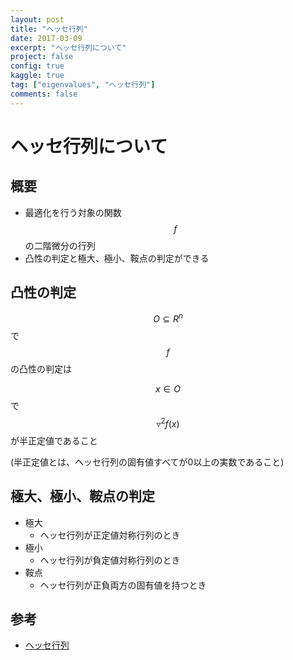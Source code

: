 ```yaml
---
layout: post
title: "ヘッセ行列"
date: 2017-03-09
excerpt: "ヘッセ行列について"
project: false
config: true
kaggle: true
tag: ["eigenvalues", "ヘッセ行列"]
comments: false
---
```


# ヘッセ行列について

## 概要
 - 最適化を行う対象の関数$$f$$の二階微分の行列
 - 凸性の判定と極大、極小、鞍点の判定ができる

## 凸性の判定

$$O \subseteq R^n$$で$$f$$の凸性の判定は

$$x \in O$$で$$\triangledown^2f(x)$$が半正定値であること

(半正定値とは、ヘッセ行列の固有値すべてが0以上の実数であること)

## 極大、極小、鞍点の判定
 - 極大
   - ヘッセ行列が正定値対称行列のとき
 - 極小
   - ヘッセ行列が負定値対称行列のとき
 - 鞍点
   - ヘッセ行列が正負両方の固有値を持つとき

## 参考
 - [ヘッセ行列](https://ja.wikipedia.org/wiki/%E3%83%98%E3%83%83%E3%82%BB%E8%A1%8C%E5%88%97)
